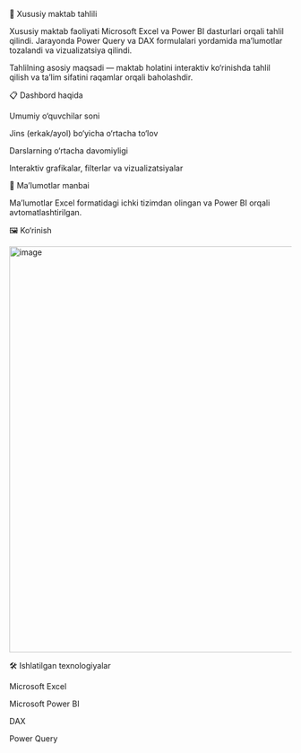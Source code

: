 🏫 Xususiy maktab tahlili

Xususiy maktab faoliyati Microsoft Excel va Power BI dasturlari orqali tahlil qilindi. Jarayonda Power Query va DAX formulalari yordamida ma’lumotlar tozalandi va vizualizatsiya qilindi.

Tahlilning asosiy maqsadi — maktab holatini interaktiv ko‘rinishda tahlil qilish va ta’lim sifatini raqamlar orqali baholashdir.


📋 Dashbord haqida

Umumiy o‘quvchilar soni

Jins (erkak/ayol) bo‘yicha o‘rtacha to‘lov

Darslarning o‘rtacha davomiyligi

Interaktiv grafikalar, filterlar va vizualizatsiyalar



📁 Ma’lumotlar manbai

Ma’lumotlar Excel formatidagi ichki tizimdan olingan va Power BI orqali avtomatlashtirilgan.



🖼 Ko‘rinish



<img width="1303" height="724" alt="image" src="https://github.com/user-attachments/assets/90317f6a-cfa9-4a9e-bff3-166920cc458e" />

🛠 Ishlatilgan texnologiyalar

Microsoft Excel

Microsoft Power BI

DAX

Power Query